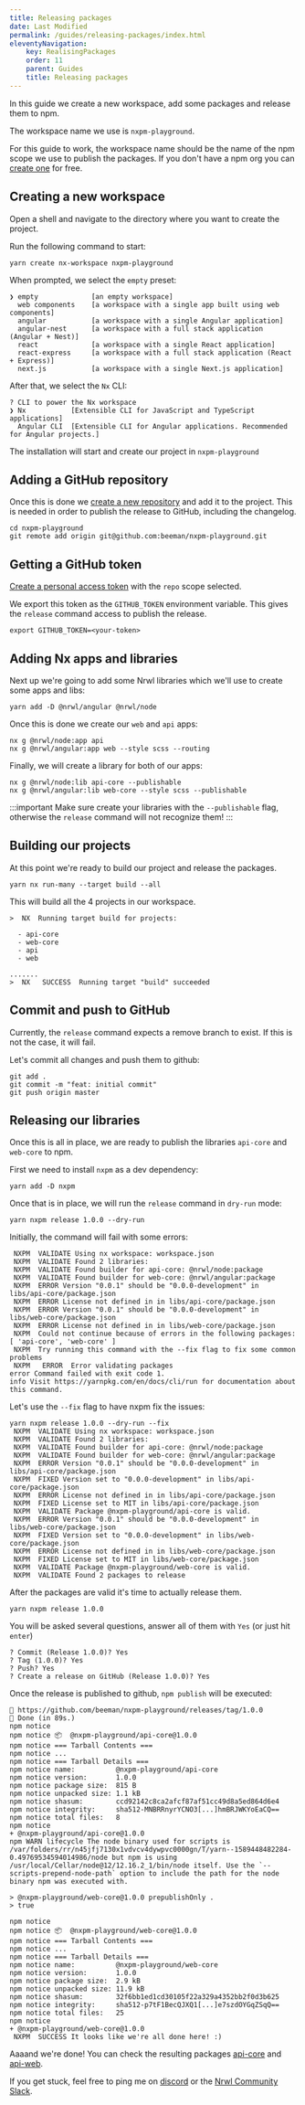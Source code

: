 ```yaml
---
title: Releasing packages
date: Last Modified
permalink: /guides/releasing-packages/index.html
eleventyNavigation:
    key: RealisingPackages
    order: 11
    parent: Guides
    title: Releasing packages
---
```


In this guide we create a new workspace, add some packages and release them to npm.

The workspace name we use is `nxpm-playground`.

For this guide to work, the workspace name should be the name of the npm scope we use to publish the packages. If you don't have a npm org you can [create one](https://www.npmjs.com/org/create) for free.

## Creating a new workspace

Open a shell and navigate to the directory where you want to create the project.

Run the following command to start:

```shell script
yarn create nx-workspace nxpm-playground
```

When prompted, we select the `empty` preset:

```shell script
❯ empty             [an empty workspace]
  web components    [a workspace with a single app built using web components]
  angular           [a workspace with a single Angular application]
  angular-nest      [a workspace with a full stack application (Angular + Nest)]
  react             [a workspace with a single React application]
  react-express     [a workspace with a full stack application (React + Express)]
  next.js           [a workspace with a single Next.js application]
```

After that, we select the `Nx` CLI:

```shell script
? CLI to power the Nx workspace
❯ Nx           [Extensible CLI for JavaScript and TypeScript applications]
  Angular CLI  [Extensible CLI for Angular applications. Recommended for Angular projects.]
```

The installation will start and create our project in `nxpm-playground`

## Adding a GitHub repository

Once this is done we [create a new repository](https://github.com/new) and add it to the project. This is needed in order to publish the release to GitHub, including the changelog.

```shell script
cd nxpm-playground
git remote add origin git@github.com:beeman/nxpm-playground.git
```

## Getting a GitHub token

[Create a personal access token](https://github.com/settings/tokens/new) with the `repo` scope selected.

We export this token as the `GITHUB_TOKEN` environment variable. This gives the `release` command access to publish the release.

```shell script
export GITHUB_TOKEN=<your-token>
```

## Adding Nx apps and libraries

Next up we're going to add some Nrwl libraries which we'll use to create some apps and libs:

```shell script
yarn add -D @nrwl/angular @nrwl/node
```

Once this is done we create our `web` and `api` apps:

```shell script
nx g @nrwl/node:app api
nx g @nrwl/angular:app web --style scss --routing
```

Finally, we will create a library for both of our apps:

```shell script
nx g @nrwl/node:lib api-core --publishable
nx g @nrwl/angular:lib web-core --style scss --publishable
```

:::important
Make sure create your libraries with the `--publishable` flag, otherwise the `release` command will not recognize them!
:::

## Building our projects

At this point we're ready to build our project and release the packages.

```shell script
yarn nx run-many --target build --all
```

This will build all the 4 projects in our workspace.

```shell script
>  NX  Running target build for projects:

  - api-core
  - web-core
  - api
  - web

.......
>  NX   SUCCESS  Running target "build" succeeded
```

## Commit and push to GitHub

Currently, the `release` command expects a remove branch to exist. If this is not the case, it will fail.

Let's commit all changes and push them to github:

```shell script
git add .
git commit -m "feat: initial commit"
git push origin master
```

## Releasing our libraries

Once this is all in place, we are ready to publish the libraries `api-core` and `web-core` to npm.

First we need to install `nxpm` as a dev dependency:

```shell script
yarn add -D nxpm
```

Once that is in place, we will run the `release` command in `dry-run` mode:

```shell script
yarn nxpm release 1.0.0 --dry-run
```

Initially, the command will fail with some errors:

```shell script
 NXPM  VALIDATE Using nx workspace: workspace.json
 NXPM  VALIDATE Found 2 libraries:
 NXPM  VALIDATE Found builder for api-core: @nrwl/node:package
 NXPM  VALIDATE Found builder for web-core: @nrwl/angular:package
 NXPM  ERROR Version "0.0.1" should be "0.0.0-development" in libs/api-core/package.json
 NXPM  ERROR License not defined in in libs/api-core/package.json
 NXPM  ERROR Version "0.0.1" should be "0.0.0-development" in libs/web-core/package.json
 NXPM  ERROR License not defined in in libs/web-core/package.json
 NXPM  Could not continue because of errors in the following packages:
[ 'api-core', 'web-core' ]
 NXPM  Try running this command with the --fix flag to fix some common problems
 NXPM   ERROR  Error validating packages
error Command failed with exit code 1.
info Visit https://yarnpkg.com/en/docs/cli/run for documentation about this command.
```

Let's use the `--fix` flag to have nxpm fix the issues:

```shell script
yarn nxpm release 1.0.0 --dry-run --fix
 NXPM  VALIDATE Using nx workspace: workspace.json
 NXPM  VALIDATE Found 2 libraries:
 NXPM  VALIDATE Found builder for api-core: @nrwl/node:package
 NXPM  VALIDATE Found builder for web-core: @nrwl/angular:package
 NXPM  ERROR Version "0.0.1" should be "0.0.0-development" in libs/api-core/package.json
 NXPM  FIXED Version set to "0.0.0-development" in libs/api-core/package.json
 NXPM  ERROR License not defined in in libs/api-core/package.json
 NXPM  FIXED License set to MIT in libs/api-core/package.json
 NXPM  VALIDATE Package @nxpm-playground/api-core is valid.
 NXPM  ERROR Version "0.0.1" should be "0.0.0-development" in libs/web-core/package.json
 NXPM  FIXED Version set to "0.0.0-development" in libs/web-core/package.json
 NXPM  ERROR License not defined in in libs/web-core/package.json
 NXPM  FIXED License set to MIT in libs/web-core/package.json
 NXPM  VALIDATE Package @nxpm-playground/web-core is valid.
 NXPM  VALIDATE Found 2 packages to release
```

After the packages are valid it's time to actually release them.

```shell script
yarn nxpm release 1.0.0
```

You will be asked several questions, answer all of them with `Yes` (or just hit `enter`)

```shell script
? Commit (Release 1.0.0)? Yes
? Tag (1.0.0)? Yes
? Push? Yes
? Create a release on GitHub (Release 1.0.0)? Yes
```

Once the release is published to github, `npm publish` will be executed:

```shell script
🔗 https://github.com/beeman/nxpm-playground/releases/tag/1.0.0
🏁 Done (in 89s.)
npm notice
npm notice 📦  @nxpm-playground/api-core@1.0.0
npm notice === Tarball Contents ===
npm notice ...
npm notice === Tarball Details ===
npm notice name:          @nxpm-playground/api-core
npm notice version:       1.0.0
npm notice package size:  815 B
npm notice unpacked size: 1.1 kB
npm notice shasum:        ccd92142c8ca2afcf87af51cc49d8a5ed864d6e4
npm notice integrity:     sha512-MNBRRnyrYCNO3[...]hmBRJWKYoEaCQ==
npm notice total files:   8
npm notice
+ @nxpm-playground/api-core@1.0.0
npm WARN lifecycle The node binary used for scripts is /var/folders/rr/n45jfj7130x1vdvcv4dywpvc0000gn/T/yarn--1589448482284-0.49769534594014986/node but npm is using /usr/local/Cellar/node@12/12.16.2_1/bin/node itself. Use the `--scripts-prepend-node-path` option to include the path for the node binary npm was executed with.

> @nxpm-playground/web-core@1.0.0 prepublishOnly .
> true

npm notice
npm notice 📦  @nxpm-playground/web-core@1.0.0
npm notice === Tarball Contents ===
npm notice ...
npm notice === Tarball Details ===
npm notice name:          @nxpm-playground/web-core
npm notice version:       1.0.0
npm notice package size:  2.9 kB
npm notice unpacked size: 11.9 kB
npm notice shasum:        32f6bb1ed1cd30105f22a329a4352bb2f0d3b625
npm notice integrity:     sha512-p7tF1BecQJXQ1[...]e7szdOYGqZSqQ==
npm notice total files:   25
npm notice
+ @nxpm-playground/web-core@1.0.0
 NXPM  SUCCESS It looks like we're all done here! :)
```

Aaaand we're done! You can check the resulting packages
[api-core](https://www.npmjs.com/package/@nxpm-playground/api-core) and
[api-web](https://www.npmjs.com/package/@nxpm-playground/api-web).

If you get stuck, feel free to ping me on [discord](https://discord.gg/RTgCpDd) or the [Nrwl Community Slack](https://join.slack.com/t/nrwlcommunity/shared_invite/zt-9oqftflu-gcpO8xpMCdBhxUWmtuwr~g).